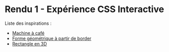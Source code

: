 # Rendu 1 - Expérience CSS Interactive

Liste des inspirations :
 - [Machine à café](https://csspoints.com/coffee-machine-pure-css-animation/)
 - [Forme géométrique à partir de border](https://css-tricks.com/the-shapes-of-css/)
 - [Rectangle en 3D](https://codepen.io/ste-vg/pen/GGPBOa)